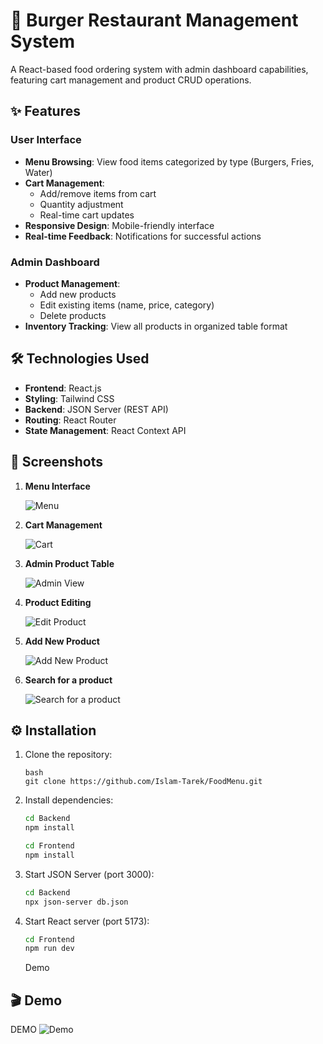 # 🍔 Burger Restaurant Management System

A React-based food ordering system with admin dashboard capabilities, featuring cart management and product CRUD operations.

## ✨ Features

### User Interface

- **Menu Browsing**: View food items categorized by type (Burgers, Fries, Water)
- **Cart Management**:
  - Add/remove items from cart
  - Quantity adjustment
  - Real-time cart updates
- **Responsive Design**: Mobile-friendly interface
- **Real-time Feedback**: Notifications for successful actions

### Admin Dashboard

- **Product Management**:
  - Add new products
  - Edit existing items (name, price, category)
  - Delete products
- **Inventory Tracking**: View all products in organized table format

## 🛠️ Technologies Used

- **Frontend**: React.js
- **Styling**: Tailwind CSS
- **Backend**: JSON Server (REST API)
- **Routing**: React Router
- **State Management**: React Context API

## 📸 Screenshots

1. **Menu Interface**

   ![Menu](https://drive.google.com/uc?export=view&id=1sbzxVf6oMBs0_W8ovwdPCmOfP0PYyi2i)

2. **Cart Management**

   ![Cart](https://drive.google.com/uc?export=view&id=17xJ7o9H8vWXcW3PjjbG6FVhd-pvmS6r0)

3. **Admin Product Table**

   ![Admin View](https://drive.google.com/uc?export=view&id=1p_aBtJ2LnleohchnBtKQHrFf16ORFRQu)

4. **Product Editing**

   ![Edit Product](https://drive.google.com/uc?export=view&id=1j5Y0fymtXwptXtFKnk-k7In694AIRrJn)

5. **Add New Product**

   ![Add New Product](https://drive.google.com/uc?export=view&id=1a-KHc5asn7C5C8RPlqT3PLBreR_JGsNd)

6. **Search for a product**

   ![Search for a product](https://drive.google.com/uc?export=view&id=11AWX5cHFxfrFwpJpEMPLe8aZOTa4ccsB)

## ⚙️ Installation

1. Clone the repository:

   ```
   bash
   git clone https://github.com/Islam-Tarek/FoodMenu.git
   ```

2. Install dependencies:

   ```bash
   cd Backend
   npm install

   cd Frontend
   npm install
   ```

3. Start JSON Server (port 3000):

   ```bash
   cd Backend
   npx json-server db.json
   ```

4. Start React server (port 5173):

   ```bash
   cd Frontend
   npm run dev
   ```

   Demo

## 🎬 Demo

DEMO ![Demo](https://drive.google.com/uc?export=view&id=1RxfHWFffF2oLk9-JSjIxNGMRi_Iyvwcv)

